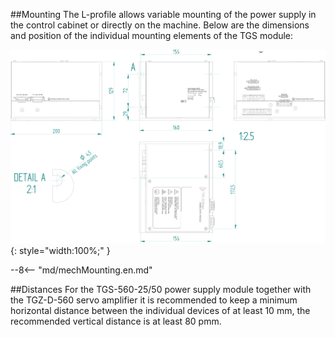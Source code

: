 ##Mounting
The L-profile allows variable mounting of the power supply in the control cabinet or directly on the machine.
Below are the dimensions and position of the individual mounting elements of the TGS module:

![TGS-560-25 Mounting Front](../img/mounting.webp){: style="width:100%;" }

--8<-- "md/mechMounting.en.md"

##Distances
For the TGS-560-25/50 power supply module together with the TGZ-D-560 servo amplifier it is recommended to keep a minimum horizontal distance between the individual devices of at least 10&nbsp;mm, the recommended vertical distance is at least 80&nbsp;pmm.